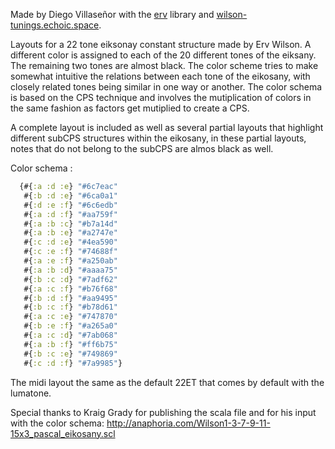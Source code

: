 Made by Diego Villaseñor with the [erv](https://github.com/diegovdc/erv) library and [wilson-tunings.echoic.space](http://wilson-tunings.echoic.space).

Layouts for a 22 tone eiksonay constant structure made by Erv Wilson. A different color is assigned to each of the  20 different tones of the eiksany. The remaining two tones are almost black.  The color scheme tries to make somewhat intuitive the relations between each tone of the eikosany, with closely related tones being similar in one way or another. The color schema is based on the CPS technique and involves the mutiplication of colors in the same fashion as factors get mutiplied to create a CPS.

A complete layout is included as well as several partial layouts that highlight different subCPS structures within the eikosany, in these partial layouts, notes that do not belong to the subCPS are almos black as well.

Color schema :

``` clj
  {#{:a :d :e} "#6c7eac"
   #{:b :d :e} "#6ca0a1"
   #{:d :e :f} "#6c6edb"
   #{:a :d :f} "#aa759f"
   #{:a :b :c} "#b7a14d"
   #{:a :b :e} "#a2747e"
   #{:c :d :e} "#4ea590"
   #{:c :e :f} "#74688f"
   #{:a :e :f} "#a250ab"
   #{:a :b :d} "#aaaa75"
   #{:b :c :d} "#7adf62"
   #{:a :c :f} "#b76f68"
   #{:b :d :f} "#aa9495"
   #{:b :c :f} "#b78d61"
   #{:a :c :e} "#747870"
   #{:b :e :f} "#a265a0"
   #{:a :c :d} "#7ab068"
   #{:a :b :f} "#ff6b75"
   #{:b :c :e} "#749869"
   #{:c :d :f} "#7a9985"}
```

The midi layout the same as the default 22ET that comes by default with the lumatone.


Special thanks to Kraig Grady for publishing the scala file and for his input with the color schema: http://anaphoria.com/Wilson1-3-7-9-11-15x3_pascal_eikosany.scl



